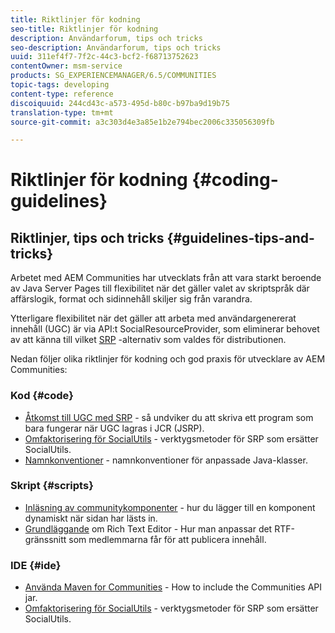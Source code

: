 ```yaml
---
title: Riktlinjer för kodning
seo-title: Riktlinjer för kodning
description: Användarforum, tips och tricks
seo-description: Användarforum, tips och tricks
uuid: 311ef4f7-7f2c-44c3-bcf2-f68713752623
contentOwner: msm-service
products: SG_EXPERIENCEMANAGER/6.5/COMMUNITIES
topic-tags: developing
content-type: reference
discoiquuid: 244cd43c-a573-495d-b80c-b97ba9d19b75
translation-type: tm+mt
source-git-commit: a3c303d4e3a85e1b2e794bec2006c335056309fb

---
```



# Riktlinjer för kodning {#coding-guidelines}

## Riktlinjer, tips och tricks {#guidelines-tips-and-tricks}

Arbetet med AEM Communities har utvecklats från att vara starkt beroende av Java Server Pages till flexibilitet när det gäller valet av skriptspråk där affärslogik, format och sidinnehåll skiljer sig från varandra.

Ytterligare flexibilitet när det gäller att arbeta med användargenererat innehåll (UGC) är via API:t SocialResourceProvider, som eliminerar behovet av att känna till vilket [SRP](srp.md) -alternativ som valdes för distributionen.

Nedan följer olika riktlinjer för kodning och god praxis för utvecklare av AEM Communities:

### Kod {#code}

* [Åtkomst till UGC med SRP](accessing-ugc-with-srp.md) - så undviker du att skriva ett program som bara fungerar när UGC lagras i JCR (JSRP).
* [Omfaktorisering för SocialUtils](socialutils.md) - verktygsmetoder för SRP som ersätter SocialUtils.
* [Namnkonventioner](naming-conventions.md) - namnkonventioner för anpassade Java-klasser.

### Skript {#scripts}

* [Inläsning av communitykomponenter](sideloading.md) - hur du lägger till en komponent dynamiskt när sidan har lästs in.
* [Grundläggande](rte.md) om Rich Text Editor - Hur man anpassar det RTF-gränssnitt som medlemmarna får för att publicera innehåll.

### IDE {#ide}

* [Använda Maven for Communities](maven.md) - How to include the Communities API jar.
* [Omfaktorisering för SocialUtils](socialutils.md) - verktygsmetoder för SRP som ersätter SocialUtils.

